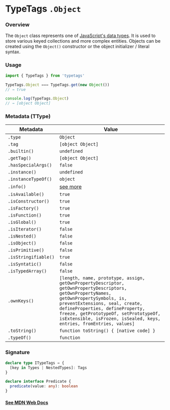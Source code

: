 # TypeTags `.Object`

### Overview

The `Object` class represents one of [JavaScript's data types](https://developer.mozilla.org/en-US/docs/Web/JavaScript/Data_structures). It is used to store various keyed collections and more complex entities. Objects can be created using the `Object()` constructor or the object initializer / literal syntax.

### Usage

```js
import { TypeTags } from 'typetags'

TypeTags.Object === TypeTags.get(new Object())
// → true

console.log(TypeTags.Object)
// → [object Object]
```

### Metadata (TType)

| Metadata             | Value                                                                                                                                                                                                                                                                                                                     |
| -------------------- | ------------------------------------------------------------------------------------------------------------------------------------------------------------------------------------------------------------------------------------------------------------------------------------------------------------------------- |
| `.type`              | `Object`                                                                                                                                                                                                                                                                                                                  |
| `.tag`               | `[object Object]`                                                                                                                                                                                                                                                                                                         |
| `.builtin()`         | `undefined`                                                                                                                                                                                                                                                                                                               |
| `.getTag()`          | `[object Object]`                                                                                                                                                                                                                                                                                                         |
| `.hasSpecialArgs()`  | `false`                                                                                                                                                                                                                                                                                                                   |
| `.instance()`        | `undefined`                                                                                                                                                                                                                                                                                                               |
| `.instanceTypeOf()`  | `object`                                                                                                                                                                                                                                                                                                                  |
| `.info()`            | [see more]()                                                                                                                                                                                                                                                                                                              |
| `.isAvailable()`     | `true`                                                                                                                                                                                                                                                                                                                    |
| `.isConstructor()`   | `true`                                                                                                                                                                                                                                                                                                                    |
| `.isFactory()`       | `true`                                                                                                                                                                                                                                                                                                                    |
| `.isFunction()`      | `true`                                                                                                                                                                                                                                                                                                                    |
| `.isGlobal()`        | `true`                                                                                                                                                                                                                                                                                                                    |
| `.isIterator()`      | `false`                                                                                                                                                                                                                                                                                                                   |
| `.isNested()`        | `false`                                                                                                                                                                                                                                                                                                                   |
| `.isObject()`        | `false`                                                                                                                                                                                                                                                                                                                   |
| `.isPrimitive()`     | `false`                                                                                                                                                                                                                                                                                                                   |
| `.isStringifiable()` | `true`                                                                                                                                                                                                                                                                                                                    |
| `.isSyntatic()`      | `false`                                                                                                                                                                                                                                                                                                                   |
| `.isTypedArray()`    | `false`                                                                                                                                                                                                                                                                                                                   |
| `.ownKeys()`         | `[length, name, prototype, assign, getOwnPropertyDescriptor, getOwnPropertyDescriptors, getOwnPropertyNames, getOwnPropertySymbols, is, preventExtensions, seal, create, defineProperties, defineProperty, freeze, getPrototypeOf, setPrototypeOf, isExtensible, isFrozen, isSealed, keys, entries, fromEntries, values]` |
| `.toString()`        | `function toString() { [native code] }`                                                                                                                                                                                                                                                                                   |
| `.typeOf()`          | `function`                                                                                                                                                                                                                                                                                                                |

### Signature

```ts
declare type ITypeTags = {
  [key in Types | NestedTypes]: Tags
}

declare interface Predicate {
  predicate(value: any): boolean
}
```

#### [See MDN Web Docs](https://developer.mozilla.org/en-US/docs/Web/JavaScript/Reference/Global_Objects/Object)
